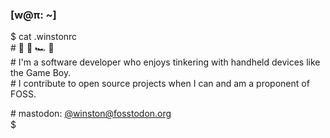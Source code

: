 ### [w@π: ~]

$ cat .winstonrc   
\# 🌱 👾 🏎️ 🎾  
\# I'm a software developer who enjoys tinkering with handheld devices like the Game Boy.  
\# I contribute to open source projects when I can and am a proponent of FOSS.

\# mastodon: [@winston@fosstodon.org](https://fosstodon.org/@winston)  
$ <img src="https://user-images.githubusercontent.com/71997294/211171023-9646ad14-3c19-4170-b415-740d47f8ed80.png" height="15">

<!--

Here are some ideas to get you started:

- 🔭 I’m currently working on ...
- 🌱 I’m currently learning ...
- 👯 I’m looking to collaborate on ...
- 🤔 I’m looking for help with ...
- 💬 Ask me about ...
- 📫 How to reach me: ...
- 😄 Pronouns: ...
- ⚡ Fun fact: ...
-->
